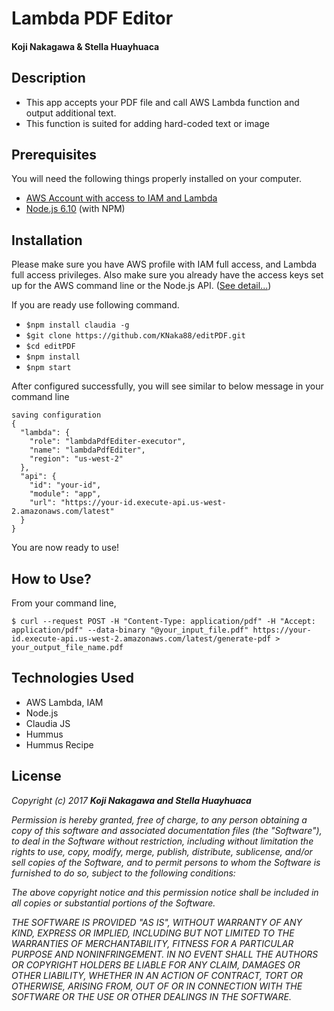 # Lambda PDF Editor

#### Koji Nakagawa & Stella Huayhuaca

## Description
* This app accepts your PDF file and call AWS Lambda function and output additional text.
* This function is suited for adding hard-coded text or image


## Prerequisites
You will need the following things properly installed on your computer.

* [AWS Account with access to IAM and Lambda](https://aws.amazon.com/)
* [Node.js 6.10](https://nodejs.org/) (with NPM)

## Installation

Please make sure you have AWS profile with IAM full access, and Lambda full access privileges.
Also make sure you already have the access keys set up for the AWS command line or the Node.js API. ([See detail...](http://docs.aws.amazon.com/cli/latest/userguide/cli-chap-getting-started.html))

If you are ready use following command.
* `$npm install claudia -g`
* `$git clone https://github.com/KNaka88/editPDF.git`
* `$cd editPDF`
* `$npm install`
* `$npm start`


After configured successfully, you will see similar to below message in your command line
```
saving configuration
{
  "lambda": {
    "role": "lambdaPdfEditer-executor",
    "name": "lambdaPdfEditer",
    "region": "us-west-2"
  },
  "api": {
    "id": "your-id",
    "module": "app",
    "url": "https://your-id.execute-api.us-west-2.amazonaws.com/latest"
  }
}
```

You are now ready to use!

## How to Use?
From your command line,

```
$ curl --request POST -H "Content-Type: application/pdf" -H "Accept: application/pdf" --data-binary "@your_input_file.pdf" https://your-id.execute-api.us-west-2.amazonaws.com/latest/generate-pdf > your_output_file_name.pdf
```


## Technologies Used
  * AWS Lambda, IAM
  * Node.js
  * Claudia JS
  * Hummus
  * Hummus Recipe

## License
  _Copyright (c) 2017 **Koji Nakagawa and Stella Huayhuaca**_

  _Permission is hereby granted, free of charge, to any person obtaining a copy
  of this software and associated documentation files (the "Software"), to deal
  in the Software without restriction, including without limitation the rights
  to use, copy, modify, merge, publish, distribute, sublicense, and/or sell
  copies of the Software, and to permit persons to whom the Software is
  furnished to do so, subject to the following conditions:_

  _The above copyright notice and this permission notice shall be included in all
  copies or substantial portions of the Software._

  _THE SOFTWARE IS PROVIDED "AS IS", WITHOUT WARRANTY OF ANY KIND, EXPRESS OR
  IMPLIED, INCLUDING BUT NOT LIMITED TO THE WARRANTIES OF MERCHANTABILITY,
  FITNESS FOR A PARTICULAR PURPOSE AND NONINFRINGEMENT. IN NO EVENT SHALL THE
  AUTHORS OR COPYRIGHT HOLDERS BE LIABLE FOR ANY CLAIM, DAMAGES OR OTHER
  LIABILITY, WHETHER IN AN ACTION OF CONTRACT, TORT OR OTHERWISE, ARISING FROM,
  OUT OF OR IN CONNECTION WITH THE SOFTWARE OR THE USE OR OTHER DEALINGS IN THE
  SOFTWARE._
